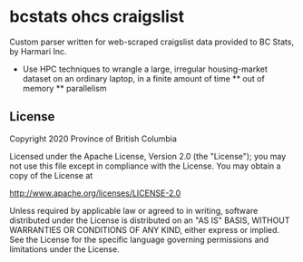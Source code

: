 # bcstats ohcs craigslist
Custom parser written for web-scraped craigslist data provided to BC Stats, by Harmari Inc.

* Use HPC techniques to wrangle a large, irregular housing-market dataset on an ordinary laptop, in a finite amount of time
** out of memory
** parallelism

## License

Copyright 2020 Province of British Columbia

Licensed under the Apache License, Version 2.0 (the "License");
you may not use this file except in compliance with the License.
You may obtain a copy of the License at

   http://www.apache.org/licenses/LICENSE-2.0

Unless required by applicable law or agreed to in writing, software
distributed under the License is distributed on an "AS IS" BASIS,
WITHOUT WARRANTIES OR CONDITIONS OF ANY KIND, either express or implied.
See the License for the specific language governing permissions and limitations under the License.
